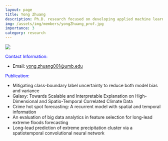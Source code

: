 ```yaml
---
layout: page
title: Yong Zhuang
description: Ph.D. research focused on developing applied machine learning algorithms to solve real-world computational problems, mainly focused on Spatio-temporal analysis and time series forecasting. I am also passionate about applying causal analysis techniques in feature selection to study how to identify the principal features from the original feature space.
img: /assets/img/members/yongZhuang_prof.jpg
importance: 3
category: research
---
```


<div class="post">
    <div class="profile float-right w-50">
        <img class="img-fluid" src="{{ 'members/yongZhuang_prof.jpg' | prepend: '/assets/img/' | relative_url }}"/>
    </div>
</div>

<font color = blue> Contact Information: </font>
- Email: yong.zhuang001@umb.edu

<font color = blue> Publication: </font>
- Mitigating class-boundary label uncertainty to reduce both model bias and variance
- Galaxy: Towards Scalable and Interpretable Explanation on High-Dimensional and Spatio-Temporal Correlated Climate Data
- Crime hot spot forecasting: A recurrent model with spatial and temporal information
- An evaluation of big data analytics in feature selection for long-lead extreme floods forecasting
- Long-lead prediction of extreme precipitation cluster via a spatiotemporal convolutional neural network